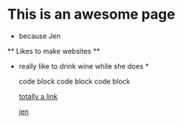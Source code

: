 # This is an awesome page

* because Jen

** Likes to make websites **

* really like to drink wine while she does *

    code block
    code block
    code block


    [totally a link](http://www.bbc.com)

    [jen](jen.gif)